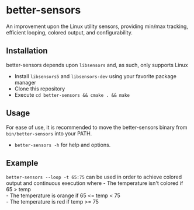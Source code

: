 # better-sensors
An improvement upon the Linux utility sensors, providing min/max tracking, efficient looping, colored output, and configurability.

## Installation
  better-sensors depends upon `libsensors` and, as such, only supports Linux
  - Install `libsensors5` and `libsensors-dev` using your favorite package manager
  - Clone this repository
  - Execute `cd better-sensors && cmake . && make`
    
## Usage
  For ease of use, it is recommended to move the better-sensors binary from `bin/better-sensors` into your PATH.
  - `better-sensors -h` for help and options.
  
## Example
  `better-sensors --loop -t 65:75` can be used in order to achieve colored output and continuous execution where
    - The temperature isn't colored if 65 > temp  
    - The temperature is orange if 65 <= temp < 75  
    - The temperature is red if temp >= 75  
